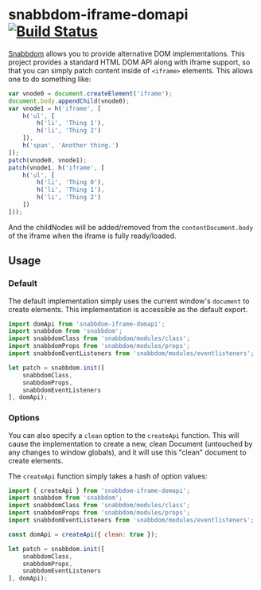 # snabbdom-iframe-domapi [![Build Status](https://travis-ci.org/appcues/snabbdom-iframe-domapi.svg?branch=master)](https://travis-ci.org/appcues/snabbdom-iframe-domapi)

 [Snabbdom](https://github.com/paldepind/snabbdom) allows you to provide alternative DOM implementations. This project provides a standard HTML DOM API along with iframe support, so that you can simply patch content inside of `<iframe>` elements. This allows one to do something like:

```javascript
var vnode0 = document.createElement('iframe');
document.body.appendChild(vnode0);
var vnode1 = h('iframe', [
    h('ul', [
        h('li', 'Thing 1'),
        h('li', 'Thing 2')
    ]),
    h('span', 'Another thing.')
]);
patch(vnode0, vnode1);
patch(vnode1, h('iframe', [
    h('ul', [
        h('li', 'Thing 0'),
        h('li', 'Thing 1'),
        h('li', 'Thing 2')
    ])
]));
```

And the childNodes will be added/removed from the `contentDocument.body` of the iframe when the iframe is fully ready/loaded.

## Usage

### Default

The default implementation simply uses the current window's `document` to create elements. This implementation is accessible as the default export.

```javascript
import domApi from 'snabbdom-iframe-domapi';
import snabbdom from 'snabbdom';
import snabbdomClass from 'snabbdom/modules/class';
import snabbdomProps from 'snabbdom/modules/props';
import snabbdomEventListeners from 'snabbdom/modules/eventlisteners';

let patch = snabbdom.init([
    snabbdomClass,
    snabbdomProps,
    snabbdomEventListeners
], domApi);
```

### Options

You can also specify a `clean` option to the `createApi` function. This will cause the implementation to create a new, clean Document (untouched by any changes to window globals), and it will use this "clean" document to create elements.

The `createApi` function simply takes a hash of option values:

```javascript
import { createApi } from 'snabbdom-iframe-domapi';
import snabbdom from 'snabbdom';
import snabbdomClass from 'snabbdom/modules/class';
import snabbdomProps from 'snabbdom/modules/props';
import snabbdomEventListeners from 'snabbdom/modules/eventlisteners';

const domApi = createApi({ clean: true });

let patch = snabbdom.init([
    snabbdomClass,
    snabbdomProps,
    snabbdomEventListeners
], domApi);
```
